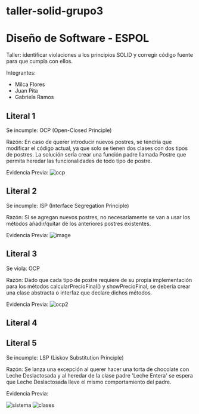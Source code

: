 # taller-solid-grupo3
# Diseño de Software - ESPOL

Taller: identificar violaciones a los principios SOLID y corregir código fuente para que cumpla con ellos.

Integrantes:
* Milca Flores
* Juan Pita
* Gabriela Ramos


## Literal 1
Se incumple: OCP (Open-Closed Principle)

Razón: En caso de querer introducir nuevos postres, se tendría que modificar el código actual, ya que solo se tienen dos clases con dos tipos de postres.
La solución sería crear una función padre llamada Postre que permita heredar las funcionalidades de todo tipo de postre.

Evidencia Previa:
![ocp](https://user-images.githubusercontent.com/57634672/121573760-36463380-c9eb-11eb-97d5-6a47ebb83bee.PNG)



## Literal 2
Se incumple: ISP (Interface Segregation Principle)

Razón: Si se agregan nuevos postres, no necesariamente se van a usar los métodos añadir/quitar de los anteriores postres existentes.

Evidencia Previa:
![image](https://user-images.githubusercontent.com/34144827/121578800-ae632800-c9f0-11eb-8d02-6a56b76a61e3.png)


## Literal 3
Se viola: OCP

Razón: Dado que cada tipo de postre requiere de su propia implementación para los métodos calcularPrecioFinal() y  showPrecioFinal, se debería crear una clase abstracta o interfaz que declare dichos métodos.

Evidencia Previa:
![ocp2](https://user-images.githubusercontent.com/57634672/121581610-a0fb6d00-c9f3-11eb-8a46-3d3b570ac85a.PNG)



## Literal 4

## Literal 5 
Se incumple: LSP (Liskov Substitution Principle)

Razón: Se lanza una excepción al querer hacer una torta de chocolate con Leche Deslactosada  y al heredar de la clase padre 'Leche Entera' se espera que Leche Deslactosada lleve el mismo comportamiento del padre. 

Evidencia Previa:

![sistema](https://user-images.githubusercontent.com/68141841/121576750-51ff0900-c9ee-11eb-8bfa-6e9cc6785a2d.png)
![clases](https://user-images.githubusercontent.com/68141841/121576744-50cddc00-c9ee-11eb-8b99-62a2b5f36990.png)




